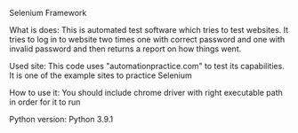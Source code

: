 Selenium Framework

What is does:
This is automated test software which tries to test websites.
It tries to log in to website two times one with correct password and one with invalid password and then returns
a report on how things went.

Used site: This code uses "automationpractice.com" to test its capabilities. It is one of the example sites to 
practice Selenium

How to use it: You should include chrome driver with right executable path in order for it to run

Python version: Python 3.9.1
